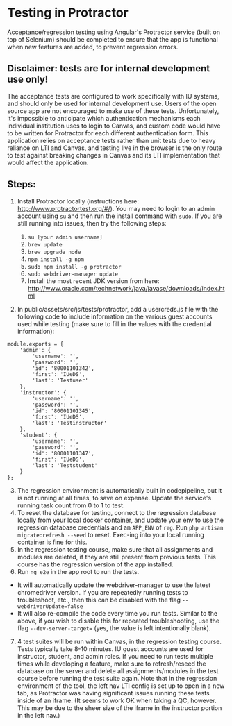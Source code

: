 # Testing in Protractor

Acceptance/regression testing using Angular's Protractor service (built on top of Selenium) should be completed to ensure that the app is functional when new features are added, to prevent regression errors.

## Disclaimer: tests are for internal development use only!

The acceptance tests are configured to work specifically with IU systems, and should only be used for internal development use. Users of the open source app are not encouraged to make use of these tests. Unfortunately, it's impossible to anticipate which authentication mechanisms each individual institution uses to login to Canvas, and custom code would have to be written for Protractor for each different authentication form. This application relies on acceptance tests rather than unit tests due to heavy reliance on LTI and Canvas, and testing live in the browser is the only route to test against breaking changes in Canvas and its LTI implementation that would affect the application.

## Steps:

1. Install Protractor locally (instructions here: http://www.protractortest.org/#/). You may need to login to an admin account using `su` and then run the install command with `sudo`. If you are still running into issues, then try the following steps:

   1. `su [your admin username]`
   2. `brew update`
   3. `brew upgrade node`
   4. `npm install -g npm`
   5. `sudo npm install -g protractor`
   6. `sudo webdriver-manager update`
   7. Install the most recent JDK version from here: http://www.oracle.com/technetwork/java/javase/downloads/index.html

2. In public/assets/src/js/tests/protractor, add a usercreds.js file with the following code to include information on the various guest accounts used while testing (make sure to fill in the values with the credential information):

```
module.exports = {
    'admin': {
        'username': '',
        'password': '',
        'id': '80001101342',
        'first': 'IUeDS',
        'last': 'Testuser'
    },
    'instructor': {
        'username': '',
        'password': '',
        'id': '80001101345',
        'first': 'IUeDS',
        'last': 'Testinstructor'
    },
    'student': {
        'username': '',
        'password': '',
        'id': '80001101347',
        'first': 'IUeDS',
        'last': 'Teststudent'
    }
};
```

3. The regression environment is automatically built in codepipeline, but it is not running at all times, to save on expense. Update the service's running task count from 0 to 1 to test.
4. To reset the database for testing, connect to the regression database locally from your local docker container, and update your env to use the regression database credentials and an `APP_ENV` of `reg`. Run `php artisan migrate:refresh --seed` to reset. Exec-ing into your local running container is fine for this.
5. In the regression testing course, make sure that all assignments and modules are deleted, if they are still present from previous tests. This course has the regression version of the app installed.
6. Run `ng e2e` in the app root to run the tests.
  - It will automatically update the webdriver-manager to use the latest chromedriver version. If you are repeatedly running tests to troubleshoot, etc., then this can be disabled with the flag `--webdriverUpdate=false`
  - It will also re-compile the code every time you run tests. Similar to the above, if you wish to disable this for repeated troubleshooting, use the flag `--dev-server-target=` (yes, the value is left intentionally blank).
7. 4 test suites will be run within Canvas, in the regression testing course. Tests typically take 8-10 minutes. IU guest accounts are used for instructor, student, and admin roles. If you need to run tests multiple times while developing a feature, make sure to refresh/reseed the database on the server and delete all assignments/modules in the test course before running the test suite again. Note that in the regression environment of the tool, the left nav LTI config is set up to open in a new tab, as Protractor was having significant issues running these tests inside of an iframe. (It seems to work OK when taking a QC, however. This may be due to the sheer size of the iframe in the instructor portion in the left nav.)